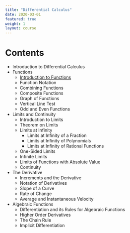 ```yaml
---
title: "Differential Calculus"
date: 2020-03-01
featured: true
weight: 1
layout: course
---
```


# Contents
- Introduction to Differential Calculus
- Functions
  - [Introduction to Functions](Introduction-to-Functions)
  - Function Notation
  - Combining Functions
  - Composite Functions
  <!-- - Piecewise Functions -->
  - Graph of Functions
  - Vertical Line Test
  - Odd and Even Functions
- Limits and Continuity
  - Introduction to Limits
  - Theorem on Limits
  - Limits at Infinity
    - Limits at Infinity of a Fraction
    - Limits at Infinity of Polynomials
    - Limits at Infinity of Rational Functions
  - One-Sided Limits
  - Infinite Limits
  - Limits of Functions with Absolute Value
  - Continuity
- The Derivative
  - Increments and the Derivative
  - Notation of Derivatives
  - Slope of a Curve
  - Rate of Change
  - Average and Instantaneous Velocity
- Algebraic Functions
  - Differentiation and its Rules for Algebraic Functions
  - Higher Order Derivatives
  - The Chain Rule
  - Implicit Differentiation


